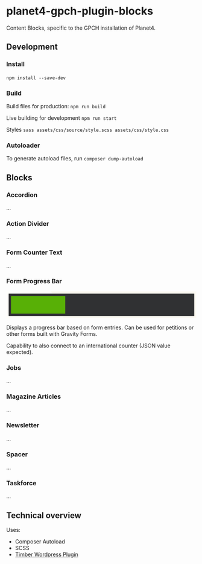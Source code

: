 # planet4-gpch-plugin-blocks
Content Blocks, specific to the GPCH installation of Planet4.

## Development

### Install

`npm install --save-dev`

### Build
Build files for production:
`npm run build`

Live building for development
`npm run start`

Styles
`sass assets/css/source/style.scss assets/css/style.css`

### Autoloader
To generate autoload files, run 
`composer dump-autoload` 

## Blocks ##

### Accordion

...


### Action Divider

...


### Form Counter Text

...


### Form Progress Bar

![alt text](documentation/img/block_form_progress_bar.png "Form Progress Bar Block")

Displays a progress bar based on form entries. Can be used for petitions or other forms built with Gravity Forms.

Capability to also connect to an international counter (JSON value expected).


### Jobs

...


### Magazine Articles

...


### Newsletter

...


### Spacer

...


### Taskforce

...


## Technical overview ##

Uses:
* Composer Autoload
* SCSS
* [Timber Wordpress Plugin](https://wordpress.org/plugins/timber-library/)
